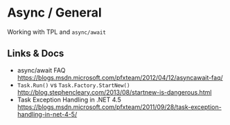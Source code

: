 # Async / General
Working with TPL and `async/await`

## Links & Docs

* async/await FAQ https://blogs.msdn.microsoft.com/pfxteam/2012/04/12/asyncawait-faq/
* `Task.Run()` vs `Task.Factory.StartNew()` http://blog.stephencleary.com/2013/08/startnew-is-dangerous.html
* Task Exception Handling in .NET 4.5 https://blogs.msdn.microsoft.com/pfxteam/2011/09/28/task-exception-handling-in-net-4-5/

